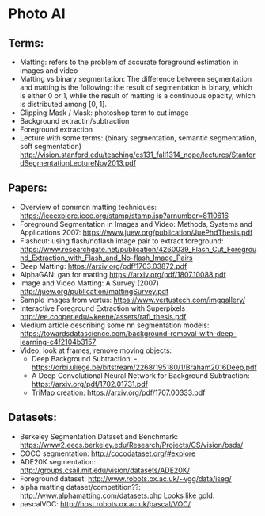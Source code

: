 # Photo AI

## Terms: 
  - Matting: refers to the problem of accurate foreground estimation in images and video
  - Matting vs binary segmentation:  The difference between segmentation and matting is the following: the result of segmentation is binary, which is either 0 or 1, while the result of matting is a continuous opacity, which is distributed among [0, 1]. 
  - Clipping Mask / Mask: photoshop term to cut image
  - Background extractin/subtraction
  - Foreground extraction
  - Lecture with some terms: (binary segmentation, semantic segmentation, soft segmentation) http://vision.stanford.edu/teaching/cs131_fall1314_nope/lectures/StanfordSegmentationLectureNov2013.pdf
  
## Papers: 
  - Overview of common matting techniques: https://ieeexplore.ieee.org/stamp/stamp.jsp?arnumber=8110616
  - Foreground Segmentation in Images and Video: Methods, Systems and Applications 2007: https://www.juew.org/publication/JuePhdThesis.pdf
  - Flashcut: using flash/noflash image pair to extract foreground: https://www.researchgate.net/publication/4260039_Flash_Cut_Foreground_Extraction_with_Flash_and_No-flash_Image_Pairs
  - Deep Matting: https://arxiv.org/pdf/1703.03872.pdf
  - AlphaGAN: gan for matting https://arxiv.org/pdf/1807.10088.pdf
  - Image and Video Matting: A Survey (2007) http://juew.org/publication/mattingSurvey.pdf
  - Sample images from vertus: https://www.vertustech.com/imggallery/
  - Interactive Foreground Extraction with Superpixels http://ee.cooper.edu/~keene/assets/rafi_thesis.pdf
  - Medium article describing some nn segmentation models: https://towardsdatascience.com/background-removal-with-deep-learning-c4f2104b3157
  - Video, look at frames, remove moving objects: 
    - Deep Background Subtraction: - https://orbi.uliege.be/bitstream/2268/195180/1/Braham2016Deep.pdf
    - A Deep Convolutional Neural Network for Background Subtraction: https://arxiv.org/pdf/1702.01731.pdf
    - TriMap creation: https://arxiv.org/pdf/1707.00333.pdf
 ## Datasets: 
  - Berkeley Segmentation Dataset and Benchmark: https://www2.eecs.berkeley.edu/Research/Projects/CS/vision/bsds/
  - COCO segmentation: http://cocodataset.org/#explore
  - ADE20K segmentation: http://groups.csail.mit.edu/vision/datasets/ADE20K/
  - Foreground dataset: http://www.robots.ox.ac.uk/~vgg/data/iseg/
  - alpha matting dataset/competition??: http://www.alphamatting.com/datasets.php Looks like gold. 
  - pascalVOC: http://host.robots.ox.ac.uk/pascal/VOC/
  
